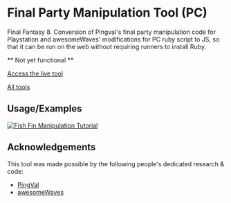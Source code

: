 # Final Party Manipulation Tool (PC)
Final Fantasy 8. Conversion of Pingval's final party manipulation code for Playstation and awesomeWaves' modifications for PC ruby script to JS, so that it can be run on the web without requiring runners to install Ruby.

** Not yet functional **

[Access the live tool](https://galbadia.garden/final-party-manip)

[All tools](https://galbadia.garden)

## Usage/Examples

[![Fish Fin Manipulation Tutorial](https://img.youtube.com/vi/zjAdvzRooLw/0.jpg)](https://www.youtube.com/watch?v=zjAdvzRooLw)

## Acknowledgements
This tool was made possible by the following people's dedicated research & code:
* [PingVal](http://pingval.g1.xrea.com/)
* [awesomeWaves](https://twitch.tv/awesomeWaves)